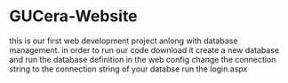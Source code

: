 # GUCera-Website
this is our first web development project anlong with database management.
in order to run our code
download it
create a new database and run the database definition 
in the web config change the connection string to the connection string of your databse 
run the login.aspx 

